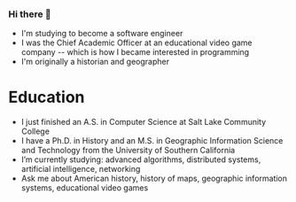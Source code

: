 ### Hi there 👋
- I'm studying to become a software engineer
- I was the Chief Academic Officer at an educational video game company -- which is how I became interested in programming
- I'm originally a historian and geographer

# Education
- I just finished an A.S. in Computer Science at Salt Lake Community College
- I have a Ph.D. in History and an M.S. in Geographic Information Science and Technology from the University of Southern California
- I’m currently studying: advanced algorithms, distributed systems, artificial intelligence, networking
- Ask me about American history, history of maps, geographic information systems, educational video games


